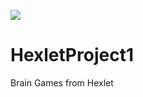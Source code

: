 <a href="https://codeclimate.com/github/Sasha-N/HexletProject1/maintainability"><img src="https://api.codeclimate.com/v1/badges/434e54cb845a98d259cb/maintainability" /></a>
# HexletProject1
Brain Games from Hexlet
